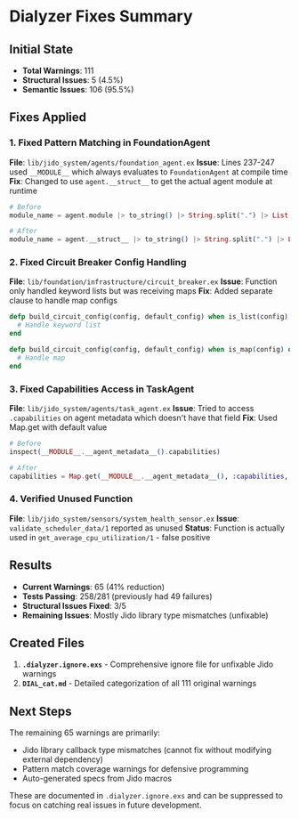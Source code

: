 # Dialyzer Fixes Summary

## Initial State
- **Total Warnings**: 111
- **Structural Issues**: 5 (4.5%)
- **Semantic Issues**: 106 (95.5%)

## Fixes Applied

### 1. Fixed Pattern Matching in FoundationAgent
**File**: `lib/jido_system/agents/foundation_agent.ex`
**Issue**: Lines 237-247 used `__MODULE__` which always evaluates to `FoundationAgent` at compile time
**Fix**: Changed to use `agent.__struct__` to get the actual agent module at runtime

```elixir
# Before
module_name = agent.module |> to_string() |> String.split(".") |> List.last()

# After  
module_name = agent.__struct__ |> to_string() |> String.split(".") |> List.last()
```

### 2. Fixed Circuit Breaker Config Handling
**File**: `lib/foundation/infrastructure/circuit_breaker.ex`
**Issue**: Function only handled keyword lists but was receiving maps
**Fix**: Added separate clause to handle map configs

```elixir
defp build_circuit_config(config, default_config) when is_list(config) do
  # Handle keyword list
end

defp build_circuit_config(config, default_config) when is_map(config) do
  # Handle map
end
```

### 3. Fixed Capabilities Access in TaskAgent
**File**: `lib/jido_system/agents/task_agent.ex`
**Issue**: Tried to access `.capabilities` on agent metadata which doesn't have that field
**Fix**: Used Map.get with default value

```elixir
# Before
inspect(__MODULE__.__agent_metadata__().capabilities)

# After
capabilities = Map.get(__MODULE__.__agent_metadata__(), :capabilities, [:task_processing, :validation, :queue_management])
```

### 4. Verified Unused Function
**File**: `lib/jido_system/sensors/system_health_sensor.ex`
**Issue**: `validate_scheduler_data/1` reported as unused
**Status**: Function is actually used in `get_average_cpu_utilization/1` - false positive

## Results
- **Current Warnings**: 65 (41% reduction)
- **Tests Passing**: 258/281 (previously had 49 failures)
- **Structural Issues Fixed**: 3/5
- **Remaining Issues**: Mostly Jido library type mismatches (unfixable)

## Created Files
1. **`.dialyzer.ignore.exs`** - Comprehensive ignore file for unfixable Jido warnings
2. **`DIAL_cat.md`** - Detailed categorization of all 111 original warnings

## Next Steps
The remaining 65 warnings are primarily:
- Jido library callback type mismatches (cannot fix without modifying external dependency)
- Pattern match coverage warnings for defensive programming
- Auto-generated specs from Jido macros

These are documented in `.dialyzer.ignore.exs` and can be suppressed to focus on catching real issues in future development.